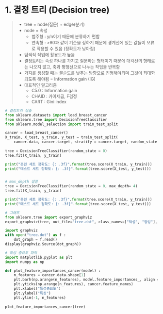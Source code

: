 # 1. 결정 트리 (Decision tree)

> - tree = node(질문) + edge(분기)
> - node = 속성
>   - 범주형 : y/n이기 때문에 분류하기 편함
>   - 연속형 : >80과 같이 기준을 정하기 때문에 경계선에 있는 값들이 오류로 작용할 수 있음 (정확도가 낮아짐)
> - 탐색적 작업에 활용도가 높음
> - 결정트리는 속성 하나를 가지고 질문하는 형태이기 때문에 대각선의 형태로는 나오지 않고, 축과 평행선으로 나누는 작업을 반복함
> - 가지를 생성할 때는 불순도를 낮추는 방향으로 진행해야되며 그것이 최대화 되도록 해야됨 = Information gain (IG)
> - 대표적인 알고리즘
>   - C5.0 : Information gain
>   - CHAID : 카이제곱, F검정
>   - CART : Gini index

```python
# 결정트리 실습
from sklearn.datasets import load_breast_cancer
from sklearn.tree import DecisionTreeClassifier
from sklearn.model_selection import train_test_split

cancer = load_breast_cancer()
X_train, X_test, y_train, y_test = train_test_split(
    cancer.data, cancer.target, stratify = cancer.target, random_state = 42)
    
tree = DecisionTreeClassifier(random_state = 0)
tree.fit(X_train, y_train)

print("훈련 세트 정확도: {: .3f}".format(tree.score(X_train, y_train)))
print("테스트 세트 정확도: {: .3f}".format(tree.score(X_test, y_test)))


# max_depth 설정
tree = DecisionTreeClassifier(random_state = 0, max_depth= 4)
tree.fit(X_train, y_train)

print("훈련 세트 정확도: {: .3f}".format(tree.score(X_train, y_train)))
print("테스트 세트 정확도: {: .3f}".format(tree.score(X_test, y_test)))

# 그래프
from sklearn.tree import export_graphviz
export_graphviz(tree, out_file="tree.dot", class_names=["악성", "양성"], feature_names=cancer.feature_names, impurity=False, filled=True)

import graphviz
with open("tree.dot") as f :
    dot_graph = f.read()
display(graphviz.Source(dot_graph))

# 특성 중요도 파악
import matplotlib.pyplot as plt
import numpy as np

def plot_feature_importances_cancer(model) :
    n_features = cancer.data.shape[1]
    plt.barh(np.arange(n_features), model.feature_importances_, align = 'center')
    plt.yticks(np.arange(n_features), cancer.feature_names)
    plt.xlabel("특성중요도")
    plt.ylabel("특성")
    plt.ylim(-1, n_features)
    
plot_feature_importances_cancer(tree)
```

